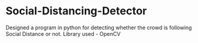 # Social-Distancing-Detector
 Designed a program in python for detecting whether the crowd is following Social Distance or not. Library used - OpenCV
